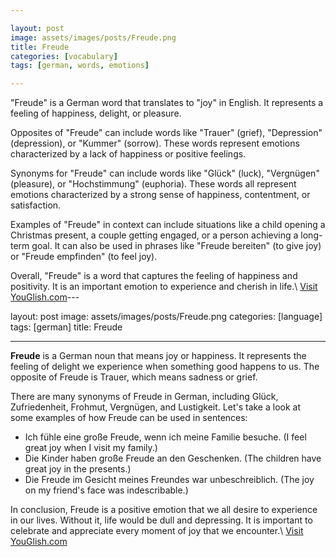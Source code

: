 ```yaml
---

layout: post
image: assets/images/posts/Freude.png
title: Freude
categories: [vocabulary]
tags: [german, words, emotions]

---
```


"Freude" is a German word that translates to "joy" in English. It represents a feeling of happiness, delight, or pleasure. 

Opposites of "Freude" can include words like "Trauer" (grief), "Depression" (depression), or "Kummer" (sorrow). These words represent emotions characterized by a lack of happiness or positive feelings. 

Synonyms for "Freude" can include words like "Glück" (luck), "Vergnügen" (pleasure), or "Hochstimmung" (euphoria). These words all represent emotions characterized by a strong sense of happiness, contentment, or satisfaction. 

Examples of "Freude" in context can include situations like a child opening a Christmas present, a couple getting engaged, or a person achieving a long-term goal. It can also be used in phrases like "Freude bereiten" (to give joy) or "Freude empfinden" (to feel joy). 

Overall, "Freude" is a word that captures the feeling of happiness and positivity. It is an important emotion to experience and cherish in life.\ <a id="yg-widget-0" class="youglish-widget" data-query="Freude" data-lang="german" data-components="8412" data-auto-start="0" data-bkg-color="theme_light" data-title="How%20to%20pronounce%20Freude%20in%20German"  rel="nofollow" href="https://youglish.com">Visit YouGlish.com</a><script async src="https://youglish.com/public/emb/widget.js" charset="utf-8"></script>---

layout: post
image: assets/images/posts/Freude.png
categories: [language]
tags: [german]
title: Freude

---

**Freude** is a German noun that means joy or happiness. It represents the feeling of delight we experience when something good happens to us. The opposite of Freude is Trauer, which means sadness or grief.

There are many synonyms of Freude in German, including Glück, Zufriedenheit, Frohmut, Vergnügen, and Lustigkeit. Let's take a look at some examples of how Freude can be used in sentences:

- Ich fühle eine große Freude, wenn ich meine Familie besuche. (I feel great joy when I visit my family.)
- Die Kinder haben große Freude an den Geschenken. (The children have great joy in the presents.)
- Die Freude im Gesicht meines Freundes war unbeschreiblich. (The joy on my friend's face was indescribable.)

In conclusion, Freude is a positive emotion that we all desire to experience in our lives. Without it, life would be dull and depressing. It is important to celebrate and appreciate every moment of joy that we encounter.\ <a id="yg-widget-0" class="youglish-widget" data-query="Freude" data-lang="german" data-components="8412" data-auto-start="0" data-bkg-color="theme_light" data-title="How%20to%20pronounce%20Freude%20in%20German"  rel="nofollow" href="https://youglish.com">Visit YouGlish.com</a><script async src="https://youglish.com/public/emb/widget.js" charset="utf-8"></script>